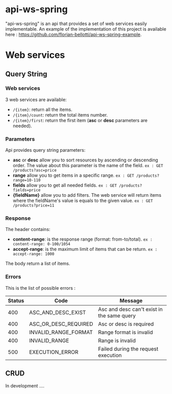 api-ws-spring
===========
"api-ws-spring" is an api that provides a set of web services easily implementable. An example of the implementation of this project is available here : https://github.com/florian-bellotti/api-ws-spring-example. 

Web services 
==========
Query String
----------------------
### Web services
3 web services are available:
- `/{item}`: return all the items.
- `/{item}/count`: return the total items number.
- `/{item}/first`: return the first item (**asc** or **desc** parameters are needed).

### Parameters
Api provides query string parameters:
- **asc** or **desc** allow you to sort resources by ascending or descending order. The value about this parameter is the name of the field. `ex : GET /products?asc=price`
- **range** allow you to get items in a specific range. `ex : GET /products?range=10-110`
- **fields** allow you to get all needed fields. `ex : GET /products?fields=price`
- **{fieldName}** allow you to add filters. The web service will return items where the fieldName's value is equals to the given value. `ex : GET /products?price=11`

### Response
The header contains:
- **content-range**: is the response range (format: from-to/total). `ex : content-range: 0-100/1054`
- **accept-range**: is the maximum limit of items that can be return. `ex : accept-range: 1000`

The body return a list of items.

### Errors
This is the list of possible errors :

| Status | Code                | Message                                    |
|------  |-------------------- |-------------                               |
|400     |ASC_AND_DESC_EXIST   | Asc and desc can't exist in the same query |
|400     |ASC_OR_DESC_REQUIRED | Asc or desc is required                    |
|400     |INVALID_RANGE_FORMAT | Range format is invalid                    |
|400     |INVALID_RANGE        | Range is invalid                           |
|500     |EXECUTION_ERROR      | Failed during the request execution        |

CRUD
----------------------
In development ....
